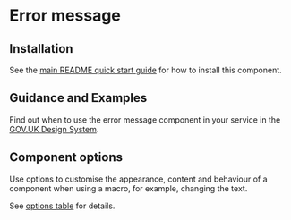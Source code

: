 # Error message

## Installation

See the [main README quick start guide](https://github.com/alphagov/moduk-frontend#quick-start) for how to install this component.

## Guidance and Examples

Find out when to use the error message component in your service in the [GOV.UK Design System](https://design-system.service.gov.uk/components/error-message).

## Component options

Use options to customise the appearance, content and behaviour of a component when using a macro, for example, changing the text.

See [options table](https://design-system.service.gov.uk/components/error-message/#options-error-message-example) for details.

